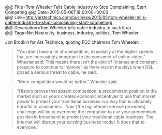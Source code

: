 @@ Title=Tom Wheeler Tells Cable Industry to Stop Complaining, Start Competing 
@@ Date=2015-05-06T18:00:00+00:00  
@@ Link=http://arstechnica.com/business/2015/05/tom-wheeler-tells-cable-industry-to-stop-complaining-start-competing/  
@@ Description=Tom Wheeler tells cable industry to suck it up.  
@@ Tags=Net Neutrality, business, industry, politics, Tom Wheeler  

Jon Brodkin for Ars Technica, quoting FCC chairman Tom Wheeler:
>"You don’t have a lot of competition, especially at the higher speeds that are increasingly important to the consumer of online video,” Wheeler said. This means there isn’t the kind of “intense and constant pressure to continue to improve” as there was in the days when DSL posed a serious threat to cable, he said.

>“More competition would be better,” Wheeler said.

>“History proves that absent competition, a predominant position in the market such as yours creates economic incentives to use that market power to protect your traditional business in a way that is ultimately harmful to consumers… Your [the big internet service providers] challenge will be to overcome the temptation to use your predominant position in broadband to protect your traditional cable business. The Internet will disrupt your existing business model. It does that to everyone.”